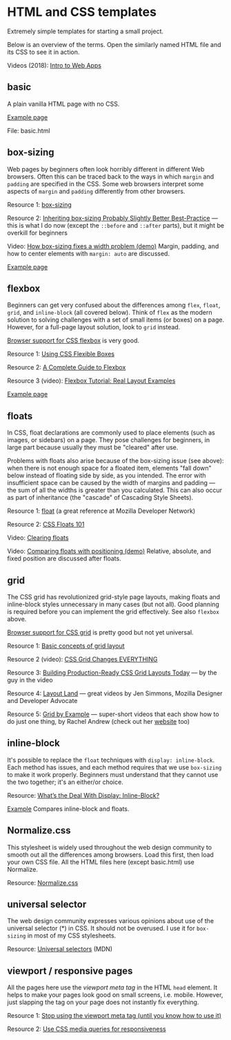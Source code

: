 # HTML and CSS templates

Extremely simple templates for starting a small project.

Below is an overview of the terms. Open the similarly named HTML file and its CSS to see it in action.

Videos (2018): [Intro to Web Apps](https://www.youtube.com/channel/UCxbfCtXxHRLvN5cfnehpFLg/videos)

## basic

A plain vanilla HTML page with no CSS.

[Example page](http://macloo.github.io/html_css_templates/basic.html)

File: basic.html

## box-sizing

Web pages by beginners often look horribly different in different Web browsers. Often this can be traced back to the ways in which `margin` and `padding` are specified in the CSS. Some web browsers interpret some aspects of `margin` and `padding` differently from other browsers.

Resource 1: [box-sizing](https://tympanus.net/codrops/css_reference/box-sizing/)

Resource 2: [Inheriting box-sizing Probably Slightly Better Best-Practice](https://css-tricks.com/inheriting-box-sizing-probably-slightly-better-best-practice/) &mdash; this is what I do now (except the `::before` and `::after` parts), but it might be overkill for beginners

Video: [How box-sizing fixes a width problem (demo)](https://www.youtube.com/watch?v=9saJfaXfux8&index=26&list=PLZFU-W6LLeecJuSQh20QUU_gCmS30sLTB) Margin, padding, and how to center elements with `margin: auto` are discussed.

[Example page](http://macloo.github.io/html_css_templates/boxsizing.html)

## flexbox

Beginners can get very confused about the differences among `flex`, `float`, `grid`, and `inline-block` (all covered below). Think of `flex` as the modern solution to solving challenges with a set of small items (or boxes) on a page. However, for a full-page layout solution, look to `grid` instead.

[Browser support for CSS flexbox](https://caniuse.com/#search=flex) is very good.

Resource 1: [Using CSS Flexible Boxes](https://developer.mozilla.org/en-US/docs/Web/CSS/CSS_Flexible_Box_Layout/Using_CSS_flexible_boxes)

Resource 2: [A Complete Guide to Flexbox](https://css-tricks.com/snippets/css/a-guide-to-flexbox/)

Resource 3 (video): [Flexbox Tutorial: Real Layout Examples](https://www.youtube.com/watch?v=k32voqQhODc)

[Example page](http://macloo.github.io/html_css_templates/flexbox.html)

## floats

In CSS, float declarations are commonly used to place elements (such as images, or sidebars) on a page. They pose challenges for beginners, in large part because usually they must be "cleared" after use.

Problems with floats also arise because of the box-sizing issue (see above): when there is not enough space for a floated item, elements "fall down" below instead of floating side by side, as you intended. The error with insufficient space can be caused by the width of margins and padding — the sum of all the widths is greater than you calculated. This can also occur as part of inheritance (the "cascade" of Cascading Style Sheets).

Resource 1: [float](https://developer.mozilla.org/en-US/docs/Web/CSS/float) (a great reference at Mozilla Developer Network)

Resource 2: [CSS Floats 101](https://alistapart.com/article/css-floats-101)

Video: [Clearing floats](https://www.youtube.com/watch?v=cEgwqCWuJXs&list=PLZFU-W6LLeecJuSQh20QUU_gCmS30sLTB&index=30)

Video: [Comparing floats with positioning (demo)](https://www.youtube.com/watch?v=LaQZj1pXxG4&index=28&list=PLZFU-W6LLeecJuSQh20QUU_gCmS30sLTB) Relative, absolute, and fixed position are discussed after floats.

## grid

The CSS grid has revolutionized grid-style page layouts, making floats and inline-block styles unnecessary in many cases (but not all). Good planning is required before you can implement the grid effectively. See also `flexbox` above.

[Browser support for CSS grid](https://caniuse.com/#search=grid) is pretty good but not yet universal.

Resource 1: [Basic concepts of grid layout](https://developer.mozilla.org/en-US/docs/Web/CSS/CSS_Grid_Layout/Basic_Concepts_of_Grid_Layout)

Resource 2 (video): [CSS Grid Changes EVERYTHING](https://www.youtube.com/watch?v=7kVeCqQCxlk)

Resource 3: [Building Production-Ready CSS Grid Layouts Today](https://www.smashingmagazine.com/2017/06/building-production-ready-css-grid-layout/) &mdash; by the guy in the video

Resource 4: [Layout Land](https://www.youtube.com/channel/UC7TizprGknbDalbHplROtag) &mdash; great videos by Jen Simmons, Mozilla Designer and Developer Advocate

Resource 5: [Grid by Example](https://www.youtube.com/watch?v=Dz9BzY21Zks&list=PLQkVA6z3dFvbnBJetfYDAF3-cG_ubgdZR) &mdash; super-short videos that each show how to do just one thing, by Rachel Andrew (check out her [website](https://gridbyexample.com/) too)

## inline-block

It's possible to replace the `float` techniques with `display: inline-block`. Each method has issues, and each method requires that we use `box-sizing` to make it work properly. Beginners must understand that they cannot use the two together; it's an either/or choice.

Resource: [What’s the Deal With Display: Inline-Block?](https://designshack.net/articles/css/whats-the-deal-with-display-inline-block/)

[Example](http://macloo.github.io/html_css_templates/inline-block.html) Compares inline-block and floats.

## Normalize.css

This stylesheet is widely used throughout the web design community to smooth out all the differences among browsers. Load this first, then load your own CSS file. All the HTML files here (except basic.html) use Normalize.

Resource: [Normalize.css](https://necolas.github.io/normalize.css/)

## universal selector

The web design community expresses various opinions about use of the universal selector (\*) in CSS. It should not be overused. I use it for `box-sizing` in most of my CSS stylesheets.

Resource: [Universal selectors](https://developer.mozilla.org/en-US/docs/Web/CSS/Universal_selectors) (MDN)

## viewport / responsive pages

All the pages here use the <em>viewport meta tag</em> in the HTML `head` element. It helps to make your pages look good on small screens, i.e. mobile. However, just slapping the tag on your page does not instantly fix everything.

Resource 1: [Stop using the viewport meta tag (until you know how to use it)](http://blog.javierusobiaga.com/stop-using-the-viewport-tag-until-you-know-ho)

Resource 2: [Use CSS media queries for responsiveness](https://developers.google.com/web/fundamentals/design-and-ui/responsive/#css-media-queries)
